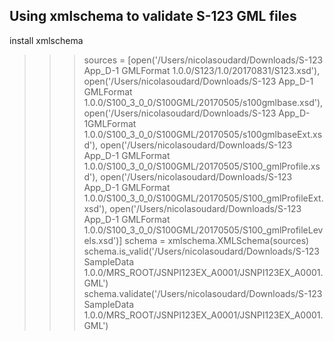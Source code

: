 
## Using xmlschema to validate S-123 GML files

install xmlschema


>>> sources = [open('/Users/nicolasoudard/Downloads/S-123 App_D-1 GMLFormat 1.0.0/S123/1.0/20170831/S123.xsd'), open('/Users/nicolasoudard/Downloads/S-123 App_D-1 GMLFormat 1.0.0/S100_3_0_0/S100GML/20170505/s100gmlbase.xsd'), open('/Users/nicolasoudard/Downloads/S-123 App_D-1GMLFormat 1.0.0/S100_3_0_0/S100GML/20170505/s100gmlbaseExt.xsd'), open('/Users/nicolasoudard/Downloads/S-123 App_D-1 GMLFormat 1.0.0/S100_3_0_0/S100GML/20170505/S100_gmlProfile.xsd'), open('/Users/nicolasoudard/Downloads/S-123 App_D-1 GMLFormat 1.0.0/S100_3_0_0/S100GML/20170505/S100_gmlProfileExt.xsd'), open('/Users/nicolasoudard/Downloads/S-123 App_D-1 GMLFormat 1.0.0/S100_3_0_0/S100GML/20170505/S100_gmlProfileLevels.xsd')]
>>> schema = xmlschema.XMLSchema(sources)
>>> schema.is_valid('/Users/nicolasoudard/Downloads/S-123 SampleData 1.0.0/MRS_ROOT/JSNPI123EX_A0001/JSNPI123EX_A0001.GML')
>>> schema.validate('/Users/nicolasoudard/Downloads/S-123 SampleData 1.0.0/MRS_ROOT/JSNPI123EX_A0001/JSNPI123EX_A0001.GML')

